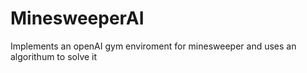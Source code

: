 # MinesweeperAI
Implements an openAI gym enviroment for minesweeper and uses an algorithum to solve it
